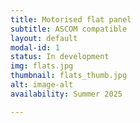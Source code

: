 ```yaml
---
title: Motorised flat panel
subtitle: ASCOM compatible
layout: default
modal-id: 1
status: In development
img: flats.jpg
thumbnail: flats_thumb.jpg
alt: image-alt
availability: Summer 2025

---
```

